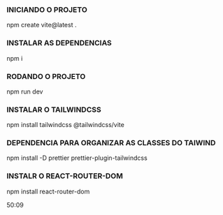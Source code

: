 ### INICIANDO O PROJETO

npm create vite@latest .

### INSTALAR AS DEPENDENCIAS

npm i

### RODANDO O PROJETO

npm run dev

### INSTALAR O TAILWINDCSS

npm install tailwindcss @tailwindcss/vite

### DEPENDENCIA PARA ORGANIZAR AS CLASSES DO TAIWIND

npm install -D prettier prettier-plugin-tailwindcss

### INSTALR O REACT-ROUTER-DOM

npm install react-router-dom

50:09
